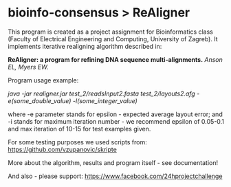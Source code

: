 bioinfo-consensus > ReAligner
=============================

This program is created as a project assignment for Bioinformatics class (Faculty of Electrical Engineering and Computing, University of Zagreb).
It implements iterative realigning algorithm described in:

**ReAligner: a program for refining DNA sequence multi-alignments.**
*Anson EL, Myers EW.*

Program usage example:

*java -jar realigner.jar test_2/readsInput2.fasta test_2/layouts2.afg -e(some_double_value) -l(some_integer_value)*

where -e parameter stands for epsilon - expected average layout error; and -i stands for maximum iteration number - we recommend epsilon of 0.05-0.1 and max iteration of 10-15 for test examples given.

For some testing purposes we used scripts from: https://github.com/vzupanovic/skripte

More about the algorithm, results and program itself - see documentation!

And also - please support:
https://www.facebook.com/24hprojectchallenge




